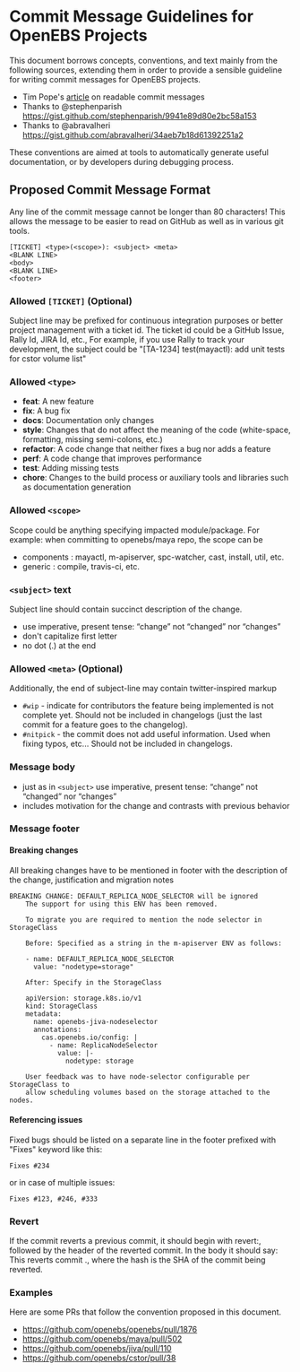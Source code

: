 # Commit Message Guidelines for OpenEBS Projects

This document borrows concepts, conventions, and text mainly from the following sources, extending them in order to provide a sensible guideline for writing commit messages for OpenEBS projects.
- Tim Pope's [article](https://tbaggery.com/2008/04/19/a-note-about-git-commit-messages.html) on readable commit messages
- Thanks to @stephenparish https://gist.github.com/stephenparish/9941e89d80e2bc58a153
- Thanks to @abravalheri https://gist.github.com/abravalheri/34aeb7b18d61392251a2

These conventions are aimed at tools to automatically generate useful documentation, or by developers during debugging process.

## Proposed Commit Message Format

Any line of the commit message cannot be longer than 80 characters! This allows the message to be easier to read on GitHub as well as in various git tools.

```
[TICKET] <type>(<scope>): <subject> <meta>
<BLANK LINE>
<body>
<BLANK LINE>
<footer>
```

### Allowed `[TICKET]` (Optional)

Subject line may be prefixed for continuous integration purposes
 or better project management with a ticket id. The ticket id could 
 be a GitHub Issue, Rally Id, JIRA Id, etc.,  For example,
 if you use Rally to track your development, the subject could be
 "[TA-1234] test(mayactl): add unit tests for cstor volume list"

### Allowed `<type>`
* **feat**: A new feature
* **fix**: A bug fix
* **docs**: Documentation only changes
* **style**: Changes that do not affect the meaning of the code 
  (white-space, formatting, missing semi-colons, etc.)
* **refactor**: A code change that neither fixes a bug nor adds a feature
* **perf**: A code change that improves performance
* **test**: Adding missing tests
* **chore**: Changes to the build process or auxiliary tools and libraries
   such as documentation generation

### Allowed `<scope>`
Scope could be anything specifying impacted module/package.
For example: when committing to openebs/maya repo, the scope can be
- components : mayactl, m-apiserver, spc-watcher, cast, install, util, etc.
- generic    : compile, travis-ci, etc.

### `<subject>` text
Subject line should contain succinct description of the change. 

* use imperative, present tense: “change” not “changed” nor “changes”
* don't capitalize first letter
* no dot (.) at the end

### Allowed `<meta>` (Optional)
Additionally, the end of subject-line may contain twitter-inspired markup

* `#wip` - indicate for contributors the feature being implemented is not 
   complete yet. Should not be included in changelogs (just the last commit 
   for a feature goes to the changelog).
* `#nitpick` - the commit does not add useful information. Used when fixing 
   typos, etc... Should not be included in changelogs.

### Message body
* just as in `<subject>` use imperative, present tense: “change” not “changed” nor “changes”
* includes motivation for the change and contrasts with previous behavior


### Message footer

#### Breaking changes
All breaking changes have to be mentioned in footer with the description of the 
change, justification and migration notes

```
BREAKING CHANGE: DEFAULT_REPLICA_NODE_SELECTOR will be ignored
    The support for using this ENV has been removed. 

    To migrate you are required to mention the node selector in StorageClass

    Before: Specified as a string in the m-apiserver ENV as follows:

    - name: DEFAULT_REPLICA_NODE_SELECTOR
      value: "nodetype=storage"

    After: Specify in the StorageClass
    
    apiVersion: storage.k8s.io/v1
    kind: StorageClass
    metadata:
      name: openebs-jiva-nodeselector
      annotations:
        cas.openebs.io/config: |
          - name: ReplicaNodeSelector
            value: |-
              nodetype: storage

    User feedback was to have node-selector configurable per StorageClass to
    allow scheduling volumes based on the storage attached to the nodes. 
```

#### Referencing issues
Fixed bugs should be listed on a separate line in the footer prefixed with "Fixes" keyword like this:
```
Fixes #234
```

or in case of multiple issues:
```
Fixes #123, #246, #333
```

### Revert

If the commit reverts a previous commit, it should begin with revert:, followed by the header of the reverted commit. In the body it should say: This reverts commit <hash>., where the hash is the SHA of the commit being reverted.

### Examples

Here are some PRs that follow the convention proposed in this document.
- https://github.com/openebs/openebs/pull/1876
- https://github.com/openebs/maya/pull/502
- https://github.com/openebs/jiva/pull/110
- https://github.com/openebs/cstor/pull/38

